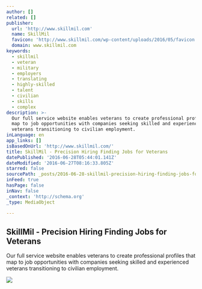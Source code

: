 ```yaml
---
author: []
related: []
publisher:
  url: 'http://www.skillmil.com'
  name: SkillMil
  favicon: 'http://www.skillmil.com/wp-content/uploads/2016/05/favicon.png'
  domain: www.skillmil.com
keywords:
  - skillmil
  - veteran
  - military
  - employers
  - translating
  - highly-skilled
  - talent
  - civilian
  - skills
  - complex
description: >-
  Our full service website enables veterans to create professional profiles that
  map to job opportunities with companies seeking skilled and experienced
  veterans transitioning to civilian employment.
inLanguage: en
app_links: []
isBasedOnUrl: 'http://www.skillmil.com/'
title: SkillMil - Precision Hiring Finding Jobs for Veterans
datePublished: '2016-06-28T05:44:01.141Z'
dateModified: '2016-06-27T08:16:33.805Z'
starred: false
sourcePath: _posts/2016-06-28-skillmil-precision-hiring-finding-jobs-for-veterans.md
inFeed: true
hasPage: false
inNav: false
_context: 'http://schema.org'
_type: MediaObject

---
```

<article style=""><h1>SkillMil - Precision Hiring Finding Jobs for Veterans</h1><p>Our full service website enables veterans to create professional profiles that map to job opportunities with companies seeking skilled and experienced veterans transitioning to civilian employment.</p><img src="http://www.skillmil.com/wp-content/uploads/2015/12/user.png" /></article>